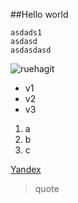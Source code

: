 ##Hello world

```
asdads1
asdasd
asdasdasd
```

![ruehagit](https://tproger.ru/s3/uploads/2020/12/git_guide_for_beginners-cover-icon-original.png)

- v1
- v2
- v3

1. a
2. b
3. c

[Yandex](yandex.ru)

>quote
